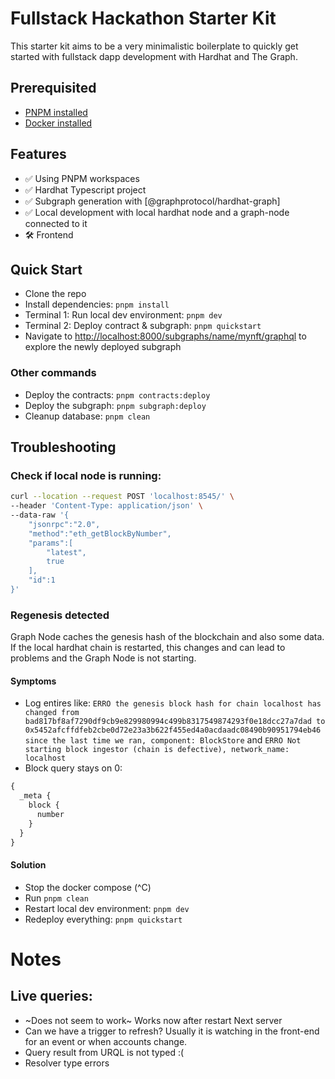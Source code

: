 # Fullstack Hackathon Starter Kit

This starter kit aims to be a very minimalistic boilerplate to quickly get
started with fullstack dapp development with Hardhat and The Graph.

## Prerequisited

- [PNPM installed](https://pnpm.io/installation)
- [Docker installed](https://www.docker.com)

## Features

- ✅ Using PNPM workspaces
- ✅ Hardhat Typescript project
- ✅ Subgraph generation with [@graphprotocol/hardhat-graph]
- ✅ Local development with local hardhat node and a graph-node connected to it
- 🛠 Frontend

## Quick Start

- Clone the repo
- Install dependencies: `pnpm install`
- Terminal 1: Run local dev environment: `pnpm dev`
- Terminal 2: Deploy contract & subgraph: `pnpm quickstart`
- Navigate to
  [http://localhost:8000/subgraphs/name/mynft/graphql](http://localhost:8000/subgraphs/name/mynft/graphql)
  to explore the newly deployed subgraph

### Other commands

- Deploy the contracts: `pnpm contracts:deploy`
- Deploy the subgraph: `pnpm subgraph:deploy`
- Cleanup database: `pnpm clean`

## Troubleshooting

### Check if local node is running:

```bash
curl --location --request POST 'localhost:8545/' \
--header 'Content-Type: application/json' \
--data-raw '{
	"jsonrpc":"2.0",
	"method":"eth_getBlockByNumber",
	"params":[
        "latest",
		true
	],
	"id":1
}'
```

### Regenesis detected

Graph Node caches the genesis hash of the blockchain and also some data. If the
local hardhat chain is restarted, this changes and can lead to problems and the
Graph Node is not starting.

#### Symptoms

- Log entires like:
  `ERRO the genesis block hash for chain localhost has changed from bad817bf8af7290df9cb9e829980994c499b8317549874293f0e18dcc27a7dad to 0x5452afcffdfeb2cbe0d72e23a3b622f455ed4a0acdaadc08490b90951794eb46 since the last time we ran, component: BlockStore`
  and
  `ERRO Not starting block ingestor (chain is defective), network_name: localhost`
- Block query stays on 0:

```graphql
{
  _meta {
    block {
      number
    }
  }
}
```

#### Solution

- Stop the docker compose (^C)
- Run `pnpm clean`
- Restart local dev environment: `pnpm dev`
- Redeploy everything: `pnpm quickstart`

# Notes

## Live queries:

- ~Does not seem to work~ Works now after restart Next server
- Can we have a trigger to refresh? Usually it is watching in the front-end for
  an event or when accounts change.
- Query result from URQL is not typed :(
- Resolver type errors
